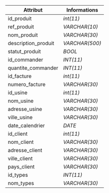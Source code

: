 | Attribut | Informations |
|----------|-------------|
| id_produit | _int(11)_ |
| ref_produit | _VARCHAR(10)_ |
| nom_produit | _VARCHAR(30)_ |
| description_produit | _VARCHAR(500)_ |
| statut_produit | _BOOL_ |
| id_commander | _INT(11)_ |
| quantite_commander | _INT(11)_ |
| id_facture | _int(11)_ |
| numero_facture | _VARCHAR(30)_ |
| id_usine | _int(11)_ |
| nom_usine | _VARCHAR(30)_ |
| adresse_usine | _VARCHAR(30)_ |
| ville_usine | _VARCHAR(30)_ |
| date_calendrier | _DATE_ |
| id_client | _int(11)_ |
| nom_client | _VARCHAR(30)_ |
| adresse_client | _VARCHAR(30)_ |
| ville_client | _VARCHAR(30)_ |
| pays_client | _VARCHAR(30)_ |
| id_types | _INT(11)_ |
| nom_types | _VARCHAR(30)_ |